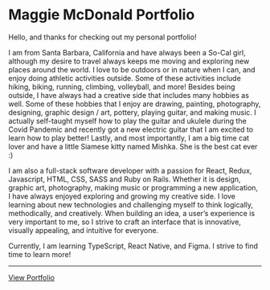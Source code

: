 # Maggie McDonald Portfolio

Hello, and thanks for checking out my personal portfolio!
<br>

I am from Santa Barbara, California and have always been a So-Cal girl, although my desire to travel always keeps me moving and exploring new places around the world. I love to be outdoors or in nature when I can, and enjoy doing athletic activities outside. Some of these activities include hiking, biking, running, climbing, volleyball, and more! Besides being outside, I have always had a creative side that includes many hobbies as well. Some of these hobbies that I enjoy are drawing, painting, photography, designing, graphic design / art, pottery, playing guitar, and making music. I actually self-taught myself how to play the guitar and ukulele during the Covid Pandemic and recently got a new electric guitar that I am excited to learn how to play better! Lastly, and most importantly, I am a big time cat lover and have a little Siamese kitty named Mishka. She is the best cat ever :)
<br>

I am also a full-stack software developer with a passion for React, Redux, Javascript, HTML, CSS, SASS and Ruby on Rails.
Whether it is design, graphic art, photography, making music or programming a new application, I have always enjoyed exploring and growing my creative side. I love learning about new technologies and challenging myself to think
logically, methodically, and creatively. When building an idea, a user’s experience is very important to me, so I strive
to craft an interface that is innovative, visually appealing, and intuitive for everyone.
<br>

Currently, I am learning TypeScript, React Native, and Figma. I strive to find time to learn more!

---

<a href="https://kingbloopy.github.io/maggie-mcdonald/" target="_blank">View Portfolio</a>
